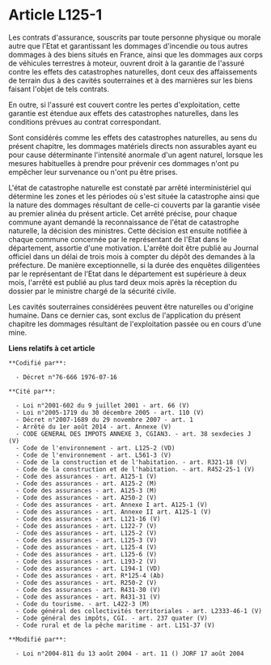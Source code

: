# Article L125-1

Les contrats d'assurance, souscrits par toute personne physique ou morale autre que l'Etat et garantissant les dommages
d'incendie ou tous autres dommages à des biens situés en France, ainsi que les dommages aux corps de véhicules terrestres à
moteur, ouvrent droit à la garantie de l'assuré contre les effets des catastrophes naturelles, dont ceux des affaissements de
terrain dus à des cavités souterraines et à des marnières sur les biens faisant l'objet de tels contrats.

En outre, si l'assuré est couvert contre les pertes d'exploitation, cette garantie est étendue aux effets des catastrophes
naturelles, dans les conditions prévues au contrat correspondant.

Sont considérés comme les effets des catastrophes naturelles, au sens du présent chapitre, les dommages matériels directs non
assurables ayant eu pour cause déterminante l'intensité anormale d'un agent naturel, lorsque les mesures habituelles à
prendre pour prévenir ces dommages n'ont pu empêcher leur survenance ou n'ont pu être prises.

L'état de catastrophe naturelle est constaté par arrêté interministériel qui détermine les zones et les périodes où s'est
située la catastrophe ainsi que la nature des dommages résultant de celle-ci couverts par la garantie visée au premier alinéa
du présent article. Cet arrêté précise, pour chaque commune ayant demandé la reconnaissance de l'état de catastrophe
naturelle, la décision des ministres. Cette décision est ensuite notifiée à chaque commune concernée par le représentant de
l'Etat dans le département, assortie d'une motivation. L'arrêté doit être publié au Journal officiel dans un délai de trois
mois à compter du dépôt des demandes à la préfecture. De manière exceptionnelle, si la durée des enquêtes diligentées par le
représentant de l'Etat dans le département est supérieure à deux mois, l'arrêté est publié au plus tard deux mois après la
réception du dossier par le ministre chargé de la sécurité civile.

Les cavités souterraines considérées peuvent être naturelles ou d'origine humaine. Dans ce dernier cas, sont exclus de
l'application du présent chapitre les dommages résultant de l'exploitation passée ou en cours d'une mine.

**Liens relatifs à cet article**

	**Codifié par**:

	  - Décret n°76-666 1976-07-16

	**Cité par**:

	  - Loi n°2001-602 du 9 juillet 2001 - art. 66 (V)
	  - Loi n°2005-1719 du 30 décembre 2005 - art. 110 (V)
	  - Décret n°2007-1689 du 29 novembre 2007 - art. 1
	  - Arrêté du 1er août 2014 - art. Annexe (V)
	  - CODE GENERAL DES IMPOTS ANNEXE 3, CGIAN3. - art. 38 sexdecies J (V)
	  - Code de l'environnement - art. L125-2 (VD)
	  - Code de l'environnement - art. L561-3 (V)
	  - Code de la construction et de l'habitation. - art. R321-18 (V)
	  - Code de la construction et de l'habitation. - art. R452-25-1 (V)
	  - Code des assurances - art. A125-1 (V)
	  - Code des assurances - art. A125-2 (M)
	  - Code des assurances - art. A125-3 (M)
	  - Code des assurances - art. A250-2 (V)
	  - Code des assurances - art. Annexe I art. A125-1 (V)
	  - Code des assurances - art. Annexe II art. A125-1 (V)
	  - Code des assurances - art. L121-16 (V)
	  - Code des assurances - art. L122-7 (V)
	  - Code des assurances - art. L125-2 (V)
	  - Code des assurances - art. L125-3 (V)
	  - Code des assurances - art. L125-4 (V)
	  - Code des assurances - art. L125-6 (V)
	  - Code des assurances - art. L193-2 (V)
	  - Code des assurances - art. L194-1 (VD)
	  - Code des assurances - art. R*125-4 (Ab)
	  - Code des assurances - art. R250-2 (V)
	  - Code des assurances - art. R431-30 (V)
	  - Code des assurances - art. R431-31 (V)
	  - Code du tourisme. - art. L422-3 (M)
	  - Code général des collectivités territoriales - art. L2333-46-1 (V)
	  - Code général des impôts, CGI. - art. 237 quater (V)
	  - Code rural et de la pêche maritime - art. L151-37 (V)

	**Modifié par**:

	  - Loi n°2004-811 du 13 août 2004 - art. 11 () JORF 17 août 2004

